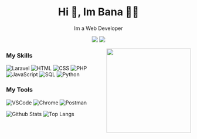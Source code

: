 <h1 align="center">Hi 👋, Im Bana 🧑‍💻</h1>
<p align="center">Im a Web Developer</p>

<p align="center">
<a href="https://instagram.com/banakhoesnan"><img src="https://img.shields.io/badge/Instagram-E4405F?style=for-the-badge&logo=instagram&logoColor=white" /></a>
<a href="https://twitter.com/banakhoesnan"><img src="https://img.shields.io/badge/twitter-1DA1F2?style=for-the-badge&logo=twitter&logoColor=white" /></a>
</p>

<img align='right' src="https://media.giphy.com/media/M9gbBd9nbDrOTu1Mqx/giphy.gif" width="230">

### My Skills

![Laravel](https://img.shields.io/badge/-Laravel-000?&logo=Laravel) ![HTML](https://img.shields.io/badge/-HTML-000?&logo=html5) ![CSS](https://img.shields.io/badge/-CSS-000?&logo=css3&logoColor=007ACC) ![PHP](https://img.shields.io/badge/-PHP-000?&logo=PHP&logoColor=4479A1) ![JavaScript](https://img.shields.io/badge/-JavaScript-000?&logo=JavaScript&logoColor=ddc508) ![SQL](https://img.shields.io/badge/-SQL-000?&logo=MySQL&logoColor=4479A1) ![Python](https://img.shields.io/badge/-PYTHON-000?&logo=Python&logoColor=eaeaea)

### My Tools
![VSCode](https://img.shields.io/badge/-VSCode-000?&logo=visualstudiocode&logoColor=blue) ![Chrome](https://img.shields.io/badge/-Chrome-000?&logo=GoogleChrome&logoColor=red) ![Postman](https://img.shields.io/badge/-Postman-000?&logo=Postman&logoColor=orange) 

![Github Stats]([https://github-readme-stats.vercel.app/api/top-langs?username=banakhusnan&layout=compact&theme=onedark](https://github-readme-stats.vercel.app/api?username=banakhusnan&layout=compact&theme=onedark))
![Top Langs](https://github-readme-stats.vercel.app/api/top-langs?username=banakhusnan&layout=compact&theme=onedark)
